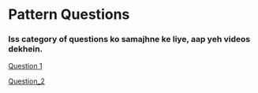 # Pattern Questions #

### Iss category of questions ko samajhne ke liye, aap yeh videos dekhein.

[Question 1](https://youtu.be/EDyR_TY_OiU)

[Question_2](https://youtu.be/gAbYofLr4kc)


